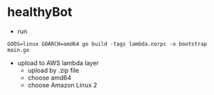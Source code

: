 # healthyBot

- run
```
GOOS=linux GOARCH=amd64 go build -tags lambda.norpc -o bootstrap main.go
```

- upload to AWS lambda layer
  - upload by .zip file
  - choose amd64
  - choose Amazon Linux 2
